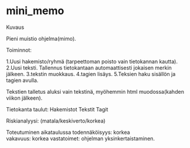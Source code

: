 # mini_memo

Kuvaus

Pieni muistio ohjelma(mimo).

Toiminnot:

1.Uusi hakemisto/ryhmä (tarpeettoman poisto vain tietokannan kautta). 
2.Uusi teksti. Tallennus tietokantaan automaattisesti jokaisen merkin jälkeen.
3.tekstin muokkaus.
4.tagien lisäys.
5.Teksien haku sisällön ja tagien avulla.

Tekstien talletus aluksi vain tekstinä, myöhemmin html muodossa(kahden viikon jälkeen).

Tietokanta taulut:
    Hakemistot
    Tekstit
    Tagit

Riskianalyysi: (matala/keskiverto/korkea)

Toteutuminen aikataulussa
    todennäköisyys: korkea  
    vakavuus: korkea
    vastatoimet: ohjelman yksinkertaistaminen.
